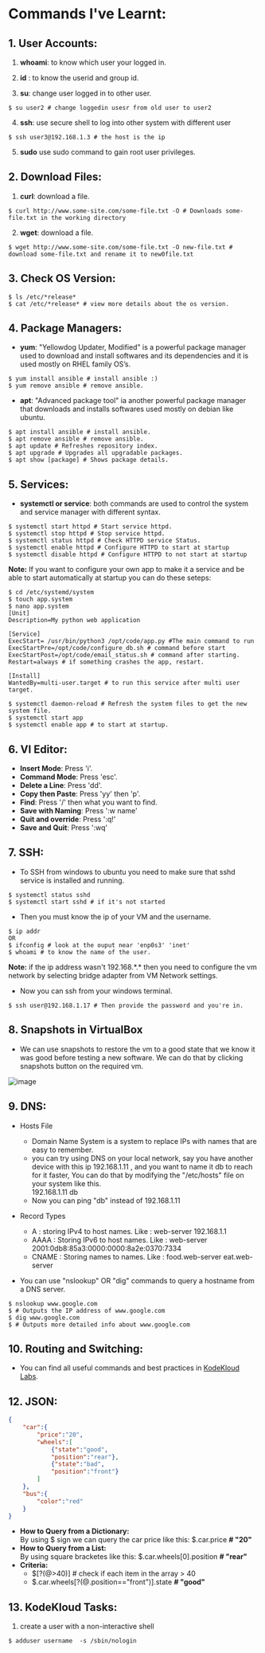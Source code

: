 # Commands I've Learnt:
## **1. User Accounts:**
1. **whoami**: to know which user your logged in.

2. **id** : to know the userid and group id.

3. **su**: change user logged in to other user.
```shell
$ su user2 # change loggedin usesr from old user to user2
```

4. **ssh**: use secure shell to log into other system with different user
```shell
$ ssh user3@192.168.1.3 # the host is the ip
```

5. **sudo** use sudo command to gain root user privileges.

## **2. Download Files:**
1. **curl**: download a file.
```shell
$ curl http://www.some-site.com/some-file.txt -O # Downloads some-file.txt in the working directory
```

2. **wget**: download a file.
```shell
$ wget http://www.some-site.com/some-file.txt -O new-file.txt # download some-file.txt and rename it to new0file.txt
```

## **3. Check OS Version:**
```shell
$ ls /etc/*release* 
$ cat /etc/*release* # view more details about the os version.
```

## **4. Package Managers:**
- **yum**: "Yellowdog Updater, Modified" is a powerful package manager used to download and install softwares and its dependencies and it is used mostly on RHEL family OS’s.

```shell
$ yum install ansible # install ansible :)
$ yum remove ansible # remove ansible.
```

- **apt**: "Advanced package tool" ia another powerful package manager that downloads and installs softwares used mostly on debian like ubuntu.
```shell
$ apt install ansible # install ansible.
$ apt remove ansible # remove ansible.
$ apt update # Refreshes repository index.
$ apt upgrade # Upgrades all upgradable packages.
$ apt show [package] # Shows package details.
```
## **5. Services:**
- **systemctl or service**: both commands are used to control the system and service manager with different syntax.

```shell
$ systemctl start httpd # Start service httpd.
$ systemctl stop httpd # Stop service httpd.
$ systemctl status httpd # Check HTTPD service Status.
$ systemctl enable httpd # Configure HTTPD to start at startup
$ systemctl disable httpd # Configure HTTPD to not start at startup
``` 

**Note:** If you want to configure your own app to make it a service and be able to start automatically at startup you can do these seteps:
```shell
$ cd /etc/systemd/system
$ touch app.system
$ nano app.system
[Unit]
Description=My python web application

[Service]
ExecStart= /usr/bin/python3 /opt/code/app.py #The main command to run
ExecStartPre=/opt/code/configure_db.sh # command before start
ExecStartPost=/opt/code/email_status.sh # command after starting.
Restart=always # if something crashes the app, restart.

[Install]
WantedBy=multi-user.target # to run this service after multi user target.

$ systemctl daemon-reload # Refresh the system files to get the new system file.
$ systemctl start app
$ systemctl enable app # to start at startup.
```

## **6. VI Editor:**
- **Insert Mode**: Press 'i'.
- **Command Mode**: Press 'esc'.
- **Delete a Line**: Press 'dd'.
- **Copy then Paste**: Press 'yy' then 'p'.
- **Find**: Press '/' then what you want to find.
- **Save with Naming**: Press ':w name'
- **Quit and override**: Press ':q!'
- **Save and Quit**: Press ':wq'

## **7. SSH:**
- To SSH from windows to ubuntu you need to make sure that sshd service is installed and running.
```shell
$ systemctl status sshd
$ systemctl start sshd # if it's not started
```

- Then you must know the ip of your VM and the username.
```shell
$ ip addr
OR
$ ifconfig # look at the ouput near 'enp0s3' 'inet'
$ whoami # to know the name of the user.
```
**Note:** if the ip address wasn't 192.168.*.\* then you need to configure the vm network by selecting bridge adapter from VM Network settings.

- Now you can ssh from your windows terminal.
```shell
$ ssh user@192.168.1.17 # Then provide the password and you're in.
```
## **8. Snapshots in VirtualBox**
- We can use snapshots to restore the vm to a good state that we know it was good before testing a new software. We can do that by clicking snapshots button on the required vm.

![image](https://user-images.githubusercontent.com/83673888/183394660-e9912b99-e04d-4f58-91af-10bdd99cd768.png)


## **9. DNS:**
* Hosts File
    - Domain Name System is a system to replace IPs with names that are easy to remember.
    - you can try using DNS on your local network, say you have another device with this ip 192.168.1.11 , and you want to name it db to reach for it faster, You can do that by modifying the "/etc/hosts" file on your system like this.<br>
    192.168.1.11 db
    - Now you can ping "db" instead of 192.168.1.11
* Record Types
    - A : storing IPv4 to host names. Like : web-server 192.168.1.1
    - AAAA : Storing IPv6 to host names. Like : web-server 2001:0db8:85a3:0000:0000:8a2e:0370:7334
    - CNAME : Storing names to names. Like : food.web-server eat.web-server

* You can use "nslookup" OR "dig" commands to query a hostname from a DNS server.
```shell
$ nslookup www.google.com 
$ # Outputs the IP address of www.google.com
$ dig www.google.com
$ # Outputs more detailed info about www.google.com
```

## **10. Routing and Switching:**
- You can find all useful commands and best practices in [KodeKloud Labs](https://kodekloud.com/topic/labs-switching-and-routing-2/).


## **12. JSON:**

```json
{
    "car":{
        "price":"20",
        "wheels":[
            {"state":"good",
            "position":"rear"},
            {"state":"bad",
            "position":"front"}
        ]
    },
    "bus":{
        "color":"red"
    }
}
```
- **How to Query from a Dictionary:**<br>
By using \$ sign we can query the car price like this: $.car.price **# "20"**
- **How to Query from a List:**<br>
By using square bracketes like this: $.car.wheels[0].position **# "rear"**
- **Criteria:**<br>
    - $[?(@>40)] # check if each item in the array > 40
    - $.car.wheels[?(@.position=="front")].state **# "good"**

## **13. KodeKloud Tasks:**
1. create a user with a non-interactive shell 
```shell
$ adduser username  -s /sbin/nologin 
```